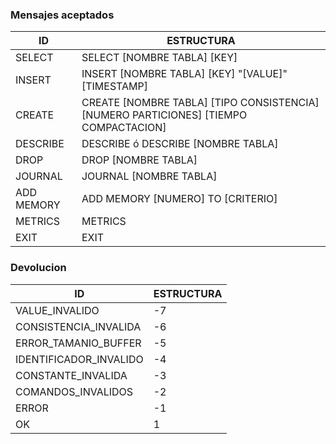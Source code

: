 ### Mensajes aceptados

| ID | ESTRUCTURA |
| ------ | ------ |
| SELECT | SELECT [NOMBRE TABLA] [KEY] |
| INSERT | INSERT [NOMBRE TABLA] [KEY] "[VALUE]" [TIMESTAMP] |
| CREATE | CREATE [NOMBRE TABLA] [TIPO CONSISTENCIA] [NUMERO PARTICIONES] [TIEMPO COMPACTACION] |
| DESCRIBE | DESCRIBE  ó  DESCRIBE [NOMBRE TABLA] |
| DROP | DROP [NOMBRE TABLA] |
| JOURNAL | JOURNAL [NOMBRE TABLA] |
| ADD MEMORY | ADD MEMORY [NUMERO] TO [CRITERIO] |
| METRICS | METRICS |
| EXIT | EXIT |

### Devolucion

| ID | ESTRUCTURA |
| ------ | ------ |
| VALUE_INVALIDO | -7 |
| CONSISTENCIA_INVALIDA | -6 |
| ERROR_TAMANIO_BUFFER | -5 |
| IDENTIFICADOR_INVALIDO | -4 |
| CONSTANTE_INVALIDA | -3 |
| COMANDOS_INVALIDOS | -2 |
| ERROR | -1 |
| OK | 1 |